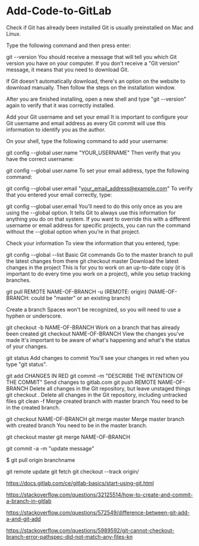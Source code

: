 # Add-Code-to-GitLab

Check if Git has already been installed 
Git is usually preinstalled on Mac and Linux.

Type the following command and then press enter:

git --version
You should receive a message that will tell you which Git version you have on your computer. If you don’t receive a "Git version" message, it means that you need to download Git.

If Git doesn't automatically download, there's an option on the website to download manually. Then follow the steps on the installation window.

After you are finished installing, open a new shell and type "git --version" again to verify that it was correctly installed.

Add your Git username and set your email 
It is important to configure your Git username and email address as every Git commit will use this information to identify you as the author.

On your shell, type the following command to add your username:

git config --global user.name "YOUR_USERNAME"
Then verify that you have the correct username:

git config --global user.name
To set your email address, type the following command:

git config --global user.email "your_email_address@example.com"
To verify that you entered your email correctly, type:

git config --global user.email
You'll need to do this only once as you are using the --global option. It tells Git to always use this information for anything you do on that system. If you want to override this with a different username or email address for specific projects, you can run the command without the --global option when you’re in that project.

Check your information 
To view the information that you entered, type:

git config --global --list
Basic Git commands 
Go to the master branch to pull the latest changes from there 
git checkout master
Download the latest changes in the project 
This is for you to work on an up-to-date copy (it is important to do every time you work on a project), while you setup tracking branches.

git pull REMOTE NAME-OF-BRANCH -u
(REMOTE: origin) (NAME-OF-BRANCH: could be "master" or an existing branch)

Create a branch 
Spaces won't be recognized, so you will need to use a hyphen or underscore.

git checkout -b NAME-OF-BRANCH
Work on a branch that has already been created 
git checkout NAME-OF-BRANCH
View the changes you've made 
It's important to be aware of what's happening and what's the status of your changes.

git status
Add changes to commit 
You'll see your changes in red when you type "git status".

git add CHANGES IN RED
git commit -m "DESCRIBE THE INTENTION OF THE COMMIT"
Send changes to gitlab.com 
git push REMOTE NAME-OF-BRANCH
Delete all changes in the Git repository, but leave unstaged things 
git checkout .
Delete all changes in the Git repository, including untracked files 
git clean -f
Merge created branch with master branch 
You need to be in the created branch.

git checkout NAME-OF-BRANCH
git merge master
Merge master branch with created branch 
You need to be in the master branch.

git checkout master
git merge NAME-OF-BRANCH


 git commit -a -m "update message"


$ git pull origin branchname

git remote update
git fetch 
git checkout --track origin/<BRANCH-NAME>


https://docs.gitlab.com/ce/gitlab-basics/start-using-git.html

https://stackoverflow.com/questions/32125514/how-to-create-and-commit-a-branch-in-gitlab

https://stackoverflow.com/questions/572549/difference-between-git-add-a-and-git-add

https://stackoverflow.com/questions/5989592/git-cannot-checkout-branch-error-pathspec-did-not-match-any-files-kn


